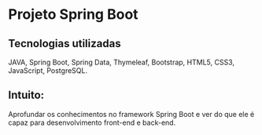 # Projeto Spring Boot
## Tecnologias utilizadas
JAVA, Spring Boot, Spring Data, Thymeleaf, Bootstrap, HTML5, CSS3, JavaScript, PostgreSQL.

## Intuito:
Aprofundar os conhecimentos no framework Spring Boot e ver do que ele é capaz para desenvolvimento front-end e back-end.

